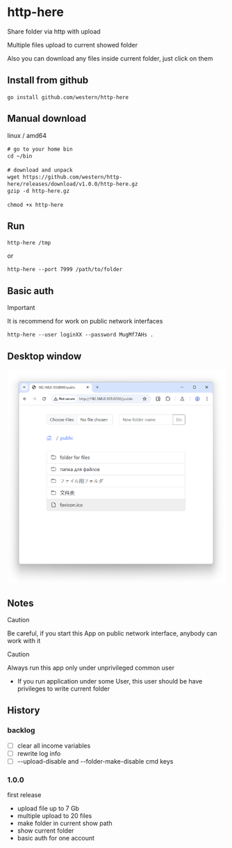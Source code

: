 # http-here

Share folder via http with upload

Multiple files upload to current showed folder

Also you can download any files inside current folder, just click on them

## Install from github
```console
go install github.com/western/http-here
```

## Manual download

linux / amd64

```console
# go to your home bin
cd ~/bin

# download and unpack
wget https://github.com/western/http-here/releases/download/v1.0.0/http-here.gz
gzip -d http-here.gz

chmod +x http-here
```

## Run
```console
http-here /tmp
```
or
```console
http-here --port 7999 /path/to/folder
```

## Basic auth

> [!IMPORTANT]  
> It is recommend for work on public network interfaces

```console
http-here --user loginXX --password MugMf7AHs .
```


## Desktop window
<p align="center">
    <img src="https://github.com/western/http-here/blob/dev/doc/screen.png?raw=true&1" />
</p>


## Notes

> [!CAUTION]
> Be careful, if you start this App on public network interface, anybody can work with it

> [!CAUTION]  
> Always run this app only under unprivileged common user

- If you run application under some User, this user should be have privileges to write current folder


## History

### backlog
- [ ] clear all income variables
- [ ] rewrite log info
- [ ] --upload-disable and --folder-make-disable cmd keys

### 1.0.0
first release
- upload file up to 7 Gb
- multiple upload to 20 files
- make folder in current show path
- show current folder
- basic auth for one account


